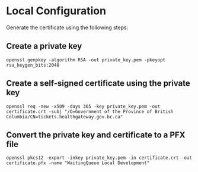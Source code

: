 # Local Configuration

Generate the certificate using the following steps:

## Create a private key

```console
openssl genpkey -algorithm RSA -out private_key.pem -pkeyopt rsa_keygen_bits:2048
```

## Create a self-signed certificate using the private key

```console
openssl req -new -x509 -days 365 -key private_key.pem -out certificate.crt -subj "/O=Government of the Province of British Columbia/CN=tickets.healthgateway.gov.bc.ca"
```

## Convert the private key and certificate to a PFX file

```console
openssl pkcs12 -export -inkey private_key.pem -in certificate.crt -out certificate.pfx -name "WaitingQueue Local Development"
```
